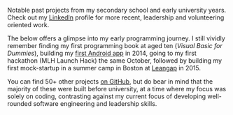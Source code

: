 Notable past projects from my secondary school and early university years. Check out my [LinkedIn](https://www.linkedin.com/in/kelvzhan/) profile for more recent, leadership and volunteering oriented work.

The below offers a glimpse into my early programming journey. I still vividly remember finding my first programming book at aged ten (_Visual Basic for Dummies_), building my [first Android app](https://github.com/kz/four-beat-tempo) in 2014, going to my first hackathon (MLH Launch Hack) the same October, followed by building my first mock-startup in a summer camp in Boston at [Leangap](https://www.leangap.org/) in 2015.

You can find 50+ other projects [on GitHub](https://github.com/kz?tab=repositories&q=&type=source&language=), but do bear in mind that the majority of these were built before university, at a time where my focus was solely on coding, contrasting against my current focus of developing well-rounded software engineering and leadership skills.
